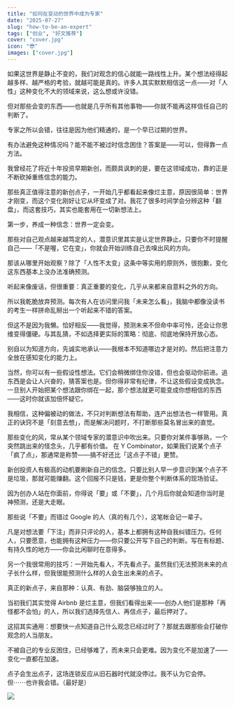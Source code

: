 ```yaml
---
title: "如何在变动的世界中成为专家"
date: "2025-07-27"
slug: "how-to-be-an-expert"
tags: ["创业", "好文推荐"]
cover: "cover.jpg"
icon: "😎"
images: ["cover.jpg"]
---
```

如果这世界是静止不变的，我们对观念的信心就能一路线性上升。某个想法经得起越多样、越严格的考验，就越可能是真的。许多人其实默默相信这一点——对「人性」这种变化不大的领域来说，这么想或许没错。



但对那些会变的东西——也就是几乎所有其他事物——你就不能再这样信任自己的判断了。



专家之所以会错，往往是因为他们精通的，是一个早已过期的世界。



有办法避免这种情况吗？能不能不被过时信念困住？答案是——可以，但得靠一点方法。



我曾经花了将近十年投资早期新创，而颇具讽刺的是，要在这领域成功，靠的正是不断砍掉重练信念的能力。



那些真正值得注意的新创点子，一开始几乎都看起来像烂主意，原因很简单：世界才刚变，而这个变化刚好让它从坏变成了对。我花了很多时间学会分辨这种「翻盘」，而这套技巧，其实也能套用在一切新想法上。



第一步，养成一种信念：世界一定会变。



那些对自己观点越来越笃定的人，潜意识里其实是认定世界静止。只要你不时提醒自己——「不是喔，它在变」，你就会开始训练自己去嗅出风的方向。



那该从哪里开始观察？除了「人性不太变」这条中等实用的原则外，很抱歉，变化这东西基本上没办法准确预测。



听起来像废话，但很重要：真正重要的变化，几乎从来都来自意料之外的方向。



所以我乾脆放弃预测。每次有人在访问里问我「未来怎么看」，我脑中都像没读书的考生一样拼命乱掰出一个听起来不错的答案。



但这不是因为我懒。恰好相反——我觉得，预测未来不但命中率可怜，还会让你思维变得僵硬。与其乱猜，不如选择更实际的策略：彻底、彻底地保持开放心态。



别自以为知道方向，先诚实地承认——我根本不知道哪边才是对的。然后把注意力全放在感知变化的能力上。



当然，你可以有一些假设性想法。它们会稍微绑住你没错，但也会驱动你前进。追东西是会让人兴奋的，猜答案也是。但你得非常有纪律，不让这些假设变成执念。
一旦别人开始把某个想法跟你绑在一起，那个想法就更可能变成你想相信的东西——这时你就该加倍怀疑它。



我相信，这种偏被动的做法，不只对判断想法有帮助，连产出想法也一样管用。真正的诀窍不是「刻意去想」，而是解决问题时，不打断那些莫名冒出来的直觉。



那些变化的风，常从某个领域专家的潜意识中吹出来。只要你对某件事够熟，一个突然跳出来的怪念头，几乎都有价值。
在 Y Combinator，如果我们说某个点子「疯了点」，那通常是称赞——搞不好还比「这点子不错」更赞。



新创投资人有极高的动机要刷新自己的信念。只要比别人早一步意识到某个点子不是垃圾，那就可能赚翻。这个回报不只是钱，更是你整个判断体系的现场验证。



因为创办人站在你面前，你得说「要」或「不要」，几个月后你就会知道你当时是神预测，还是大走眼。



那些说「不要」而错过 Google 的人（真的有几个），这笔帐会记一辈子。



凡是对想法要「下注」而非只评论的人，基本上都拥有这种自我纠错压力。任何人，只要愿意，也能拥有这种压力——你只要公开写下自己的判断。写在有标题、有持久性的地方——你会比闲聊时在意得多。



另一个我很常用的技巧：一开始先看人，不先看点子。虽然我们无法预测未来的点子长什么样，但我很能预测什么样的人会生出未来的点子。



真正的新点子，来自那种：认真、有劲、脑袋够独立的人。



当初我们其实觉得 Airbnb 是烂主意，但我们看得出来——创办人他们是那种「再怪都不会怕」的人，所以我们选择先信人、再信点子，最后押对了。



这招其实通用：想要快一点知道自己什么观念已经过时了？那就去跟那些会打破你观念的人当朋友。



不被自己的专业反困住，已经够难了，而未来只会更难。因为变化不是加速了——变化一直都在加速。



点子会生出点子，这场连锁反应从旧石器时代就没停过。我不认为它会停。
但⋯⋯也许我会错。（最好是）




![](https://prod-files-secure.s3.us-west-2.amazonaws.com/112d0858-5090-4d34-a606-b75eb8d65fd2/46476355-9cf3-4e99-9b7a-3531bc426380/1000202064.png?X-Amz-Algorithm=AWS4-HMAC-SHA256&X-Amz-Content-Sha256=UNSIGNED-PAYLOAD&X-Amz-Credential=ASIAZI2LB466UXINXKME%2F20250922%2Fus-west-2%2Fs3%2Faws4_request&X-Amz-Date=20250922T071344Z&X-Amz-Expires=3600&X-Amz-Security-Token=IQoJb3JpZ2luX2VjEJ%2F%2F%2F%2F%2F%2F%2F%2F%2F%2F%2FwEaCXVzLXdlc3QtMiJHMEUCIQCfcq7pqD73X0slyhUH90jlwrP5VbV4ZY8x7O8I5c72zAIga12QWwkkiOOjw6OgrbGm8XYXscNQ57zdVwNcqgYTKmcq%2FwMIKBAAGgw2Mzc0MjMxODM4MDUiDKJrmjOUEBVTLWbVOircA3%2F5W79ZJI41WKmSE8LrV5mzGXJ%2FCxV%2BTrmDQSiVyxicNX8rEGSifa1LLeGrDx1Ufye6rJ96n%2BXCdwufHBbMXoWcAEPzWIp87kaRREdZhufO9aReZ5Q%2BhmtTosTlLVTPej5bwk23yadL794tE9UQzCJ12MOaquCWLFVjzOt611P5LTtQCEMmLSoG3prkiy0XCXGoTyEkFinuaM1QvlL%2BeHEZsnkh%2BWozHpaVKeyCzAiiAAi83EKpJ3eiXD4VmwIKE1dBkC1FnpQg7UbMm8FJFacAOElBA88kgpTM1nGC%2Bc7VQSEKfmW3i2T6U7%2FLa11PxF2V2buwk4DaBMEurF92agMr%2FcUlUWcDvk3BgMX93U1KMMmaYvd3UyoAGGS7xyr8%2BI8zdOW5mwOZQqNhrQADlzbTM%2B4nlSyJi1g%2FtvnAuihdYHyu9fxH1h4AoqYo2mDsW3TX%2BVa7i9maTLJR6BwOcR7qbNC8TpTs%2FJM%2FVhA2o6gCCbqm7iTaXvyWjKRW7l3hfgLZeA2fI%2F5wgNy1SXFLiA7t8nPm4qYnc6V%2F4maQT5aZ15qfCaUs0Ag%2BkgGIh5M%2Bd8oW35ImLOD58uHCMBWqk622O%2FFMUgi%2BoB6kfIhHQfdhELVNsRUxwoeqNFK9MOnsw8YGOqUB%2BC0YjunOo%2BrhaUd4WVSxs8dw1BbHpOHrnfyA3G23SjxUi5DqdhvI8zh02V8lcwLnjsXqLo9wBqkfg6kuAj2Pok%2B%2BxNJ9GviHQeu9CV%2BFAtqGipXUwM9P2XGsHV0YP1TPIeNGoSjMOHPL%2BsoF%2B589DCESbqp7i623qUtrqkb4shaw5ClMO25ccQJj63e4icnf%2BIqU161voLWQyRGts4Ijparv8dxW&X-Amz-Signature=5f72d15ae081ce191bf3e5542c9b42ee331f4f22ad12f47c1e95e38e33e91bf9&X-Amz-SignedHeaders=host&x-amz-checksum-mode=ENABLED&x-id=GetObject)


